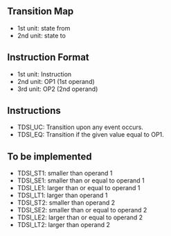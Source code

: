 ## Transition Map
- 1st unit: state from
- 2nd unit: state to

## Instruction Format
- 1st unit: Instruction
- 2nd unit: OP1 (1st operand)
- 3rd unit: OP2 (2nd operand)

## Instructions
- TDSI_UC: Transition upon any event occurs.
- TDSI_EQ: Transition if the given value equal to OP1.

## To be implemented
- TDSI_ST1: smaller than operand 1
- TDSI_SE1: smaller than or equal to operand 1
- TDSI_LE1: larger than or equal to operand 1
- TDSI_LT1: larger than operand 1
- TDSI_ST2: smaller than operand 2
- TDSI_SE2: smaller than or equal to operand 2
- TDSI_LE2: larger than or equal to operand 2
- TDSI_LT2: larger than operand 2
